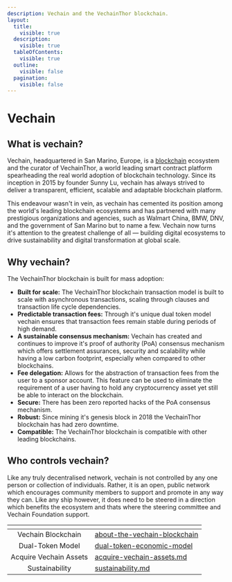 ```yaml
---
description: Vechain and the VechainThor blockchain.
layout:
  title:
    visible: true
  description:
    visible: true
  tableOfContents:
    visible: true
  outline:
    visible: false
  pagination:
    visible: false
---
```


# Vechain

## What is vechain?

Vechain, headquartered in San Marino, Europe, is a [blockchain](core-concepts/blockchain-a-crash-course/) ecosystem and the curator of VechainThor, a world leading smart contract platform spearheading the real world adoption of blockchain technology. Since its inception in 2015 by founder Sunny Lu, vechain has always strived to deliver a transparent, efficient, scalable and adaptable blockchain platform.

This endeavour wasn't in vein, as vechain has cemented its position among the world's leading blockchain ecosystems and has partnered with many prestigious organizations and agencies, such as Walmart China, BMW, DNV, and the government of San Marino but to name a few. Vechain now turns it's attention to the greatest challenge of all — building digital ecosystems to drive sustainability and digital transformation at global scale.

## Why vechain?

The VechainThor blockchain is built for mass adoption:

* **Built for scale:** The VechainThor blockchain transaction model is built to scale with asynchronous transactions, scaling through clauses and transaction life cycle dependencies.
* **Predictable transaction fees:** Through it's unique dual token model vechain ensures that transaction fees remain stable during periods of high demand.
* **A sustainable consensus mechanism:** Vechain has created and continues to improve it's proof of authority (PoA) consensus mechanism which offers settlement assurances, security and scalability while having a low carbon footprint, especially when compared to other blockchains.
* **Fee delegation:** Allows for the abstraction of transaction fees from the user to a sponsor account. This feature can be used to eliminate the requirement of a user having to hold any cryptocurrency asset yet still be able to interact on the blockchain.
* **Secure:** There has been zero reported hacks of the PoA consensus mechanism.
* **Robust:** Since mining it's genesis block in 2018 the VechainThor blockchain has had zero downtime.
* **Compatible:** The VechainThor blockchain is compatible with other leading blockchains.

## Who controls vechain?

Like any truly decentralised network, vechain is not controlled by any one person or collection of individuals. Rather, it is an open, public network which encourages community members to support and promote in any way they can. Like any ship however, it does need to be steered in a direction which benefits the ecosystem and thats where the steering committee and Vechain Foundation support.

<table data-view="cards"><thead><tr><th align="center"></th><th data-hidden data-card-target data-type="content-ref"></th></tr></thead><tbody><tr><td align="center">Vechain Blockchain</td><td><a href="introduction-to-vechain/about-the-vechain-blockchain/">about-the-vechain-blockchain</a></td></tr><tr><td align="center">Dual-Token Model</td><td><a href="introduction-to-vechain/dual-token-economic-model/">dual-token-economic-model</a></td></tr><tr><td align="center">Acquire Vechain Assets</td><td><a href="introduction-to-vechain/acquire-vechain-assets.md">acquire-vechain-assets.md</a></td></tr><tr><td align="center">Sustainability</td><td><a href="introduction-to-vechain/sustainability.md">sustainability.md</a></td></tr></tbody></table>
